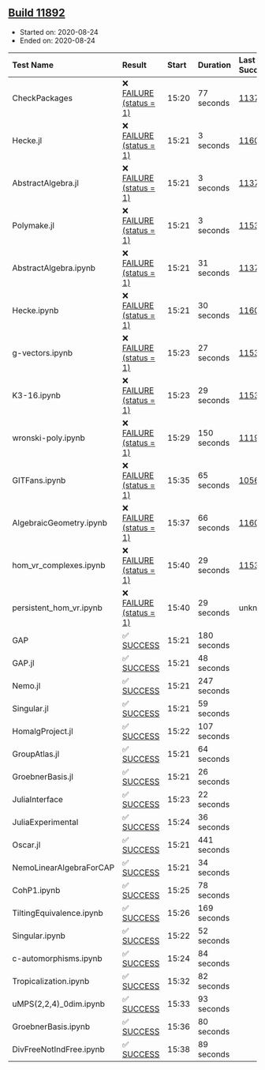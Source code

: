 ## [Build 11892](https://oscarci.mathematik.uni-kl.de/job/oscar/11892/)

* Started on: 2020-08-24
* Ended on: 2020-08-24

| Test Name    | Result | Start | Duration | Last Success | First Failure |
|:-------------|:-------|:------|:---------|:-------------|:--------------|
| CheckPackages | ❌ [FAILURE (status = 1)](https://oscarci.mathematik.uni-kl.de/job/oscar/11892/artifact/logs/build-11892/CheckPackages.log) | 15:20 | 77 seconds | [11376](https://oscarci.mathematik.uni-kl.de/job/oscar/11376/) | [11377](https://oscarci.mathematik.uni-kl.de/job/oscar/11377/) |
| Hecke.jl | ❌ [FAILURE (status = 1)](https://oscarci.mathematik.uni-kl.de/job/oscar/11892/artifact/logs/build-11892/Hecke.jl.log) | 15:21 | 3 seconds | [11602](https://oscarci.mathematik.uni-kl.de/job/oscar/11602/) | [11603](https://oscarci.mathematik.uni-kl.de/job/oscar/11603/) |
| AbstractAlgebra.jl | ❌ [FAILURE (status = 1)](https://oscarci.mathematik.uni-kl.de/job/oscar/11892/artifact/logs/build-11892/AbstractAlgebra.jl.log) | 15:21 | 3 seconds | [11376](https://oscarci.mathematik.uni-kl.de/job/oscar/11376/) | [11377](https://oscarci.mathematik.uni-kl.de/job/oscar/11377/) |
| Polymake.jl | ❌ [FAILURE (status = 1)](https://oscarci.mathematik.uni-kl.de/job/oscar/11892/artifact/logs/build-11892/Polymake.jl.log) | 15:21 | 3 seconds | [11532](https://oscarci.mathematik.uni-kl.de/job/oscar/11532/) | [11533](https://oscarci.mathematik.uni-kl.de/job/oscar/11533/) |
| AbstractAlgebra.ipynb | ❌ [FAILURE (status = 1)](https://oscarci.mathematik.uni-kl.de/job/oscar/11892/artifact/logs/build-11892/AbstractAlgebra.ipynb.log) | 15:21 | 31 seconds | [11376](https://oscarci.mathematik.uni-kl.de/job/oscar/11376/) | [11377](https://oscarci.mathematik.uni-kl.de/job/oscar/11377/) |
| Hecke.ipynb | ❌ [FAILURE (status = 1)](https://oscarci.mathematik.uni-kl.de/job/oscar/11892/artifact/logs/build-11892/Hecke.ipynb.log) | 15:21 | 30 seconds | [11602](https://oscarci.mathematik.uni-kl.de/job/oscar/11602/) | [11603](https://oscarci.mathematik.uni-kl.de/job/oscar/11603/) |
| g-vectors.ipynb | ❌ [FAILURE (status = 1)](https://oscarci.mathematik.uni-kl.de/job/oscar/11892/artifact/logs/build-11892/g-vectors.ipynb.log) | 15:23 | 27 seconds | [11532](https://oscarci.mathematik.uni-kl.de/job/oscar/11532/) | [11533](https://oscarci.mathematik.uni-kl.de/job/oscar/11533/) |
| K3-16.ipynb | ❌ [FAILURE (status = 1)](https://oscarci.mathematik.uni-kl.de/job/oscar/11892/artifact/logs/build-11892/K3-16.ipynb.log) | 15:23 | 29 seconds | [11532](https://oscarci.mathematik.uni-kl.de/job/oscar/11532/) | [11533](https://oscarci.mathematik.uni-kl.de/job/oscar/11533/) |
| wronski-poly.ipynb | ❌ [FAILURE (status = 1)](https://oscarci.mathematik.uni-kl.de/job/oscar/11892/artifact/logs/build-11892/wronski-poly.ipynb.log) | 15:29 | 150 seconds | [11192](https://oscarci.mathematik.uni-kl.de/job/oscar/11192/) | [11193](https://oscarci.mathematik.uni-kl.de/job/oscar/11193/) |
| GITFans.ipynb | ❌ [FAILURE (status = 1)](https://oscarci.mathematik.uni-kl.de/job/oscar/11892/artifact/logs/build-11892/GITFans.ipynb.log) | 15:35 | 65 seconds | [10566](https://oscarci.mathematik.uni-kl.de/job/oscar/10566/) | [10567](https://oscarci.mathematik.uni-kl.de/job/oscar/10567/) |
| AlgebraicGeometry.ipynb | ❌ [FAILURE (status = 1)](https://oscarci.mathematik.uni-kl.de/job/oscar/11892/artifact/logs/build-11892/AlgebraicGeometry.ipynb.log) | 15:37 | 66 seconds | [11602](https://oscarci.mathematik.uni-kl.de/job/oscar/11602/) | [11603](https://oscarci.mathematik.uni-kl.de/job/oscar/11603/) |
| hom_vr_complexes.ipynb | ❌ [FAILURE (status = 1)](https://oscarci.mathematik.uni-kl.de/job/oscar/11892/artifact/logs/build-11892/hom_vr_complexes.ipynb.log) | 15:40 | 29 seconds | [11532](https://oscarci.mathematik.uni-kl.de/job/oscar/11532/) | [11533](https://oscarci.mathematik.uni-kl.de/job/oscar/11533/) |
| persistent_hom_vr.ipynb | ❌ [FAILURE (status = 1)](https://oscarci.mathematik.uni-kl.de/job/oscar/11892/artifact/logs/build-11892/persistent_hom_vr.ipynb.log) | 15:40 | 29 seconds | unknown | unknown |
| GAP | ✅ [SUCCESS](https://oscarci.mathematik.uni-kl.de/job/oscar/11892/artifact/logs/build-11892/GAP.log) | 15:21 | 180 seconds |  |  |
| GAP.jl | ✅ [SUCCESS](https://oscarci.mathematik.uni-kl.de/job/oscar/11892/artifact/logs/build-11892/GAP.jl.log) | 15:21 | 48 seconds |  |  |
| Nemo.jl | ✅ [SUCCESS](https://oscarci.mathematik.uni-kl.de/job/oscar/11892/artifact/logs/build-11892/Nemo.jl.log) | 15:21 | 247 seconds |  |  |
| Singular.jl | ✅ [SUCCESS](https://oscarci.mathematik.uni-kl.de/job/oscar/11892/artifact/logs/build-11892/Singular.jl.log) | 15:21 | 59 seconds |  |  |
| HomalgProject.jl | ✅ [SUCCESS](https://oscarci.mathematik.uni-kl.de/job/oscar/11892/artifact/logs/build-11892/HomalgProject.jl.log) | 15:22 | 107 seconds |  |  |
| GroupAtlas.jl | ✅ [SUCCESS](https://oscarci.mathematik.uni-kl.de/job/oscar/11892/artifact/logs/build-11892/GroupAtlas.jl.log) | 15:21 | 64 seconds |  |  |
| GroebnerBasis.jl | ✅ [SUCCESS](https://oscarci.mathematik.uni-kl.de/job/oscar/11892/artifact/logs/build-11892/GroebnerBasis.jl.log) | 15:21 | 26 seconds |  |  |
| JuliaInterface | ✅ [SUCCESS](https://oscarci.mathematik.uni-kl.de/job/oscar/11892/artifact/logs/build-11892/JuliaInterface.log) | 15:23 | 22 seconds |  |  |
| JuliaExperimental | ✅ [SUCCESS](https://oscarci.mathematik.uni-kl.de/job/oscar/11892/artifact/logs/build-11892/JuliaExperimental.log) | 15:24 | 36 seconds |  |  |
| Oscar.jl | ✅ [SUCCESS](https://oscarci.mathematik.uni-kl.de/job/oscar/11892/artifact/logs/build-11892/Oscar.jl.log) | 15:21 | 441 seconds |  |  |
| NemoLinearAlgebraForCAP | ✅ [SUCCESS](https://oscarci.mathematik.uni-kl.de/job/oscar/11892/artifact/logs/build-11892/NemoLinearAlgebraForCAP.log) | 15:21 | 34 seconds |  |  |
| CohP1.ipynb | ✅ [SUCCESS](https://oscarci.mathematik.uni-kl.de/job/oscar/11892/artifact/logs/build-11892/CohP1.ipynb.log) | 15:25 | 78 seconds |  |  |
| TiltingEquivalence.ipynb | ✅ [SUCCESS](https://oscarci.mathematik.uni-kl.de/job/oscar/11892/artifact/logs/build-11892/TiltingEquivalence.ipynb.log) | 15:26 | 169 seconds |  |  |
| Singular.ipynb | ✅ [SUCCESS](https://oscarci.mathematik.uni-kl.de/job/oscar/11892/artifact/logs/build-11892/Singular.ipynb.log) | 15:22 | 52 seconds |  |  |
| c-automorphisms.ipynb | ✅ [SUCCESS](https://oscarci.mathematik.uni-kl.de/job/oscar/11892/artifact/logs/build-11892/c-automorphisms.ipynb.log) | 15:24 | 84 seconds |  |  |
| Tropicalization.ipynb | ✅ [SUCCESS](https://oscarci.mathematik.uni-kl.de/job/oscar/11892/artifact/logs/build-11892/Tropicalization.ipynb.log) | 15:32 | 82 seconds |  |  |
| uMPS(2,2,4)_0dim.ipynb | ✅ [SUCCESS](https://oscarci.mathematik.uni-kl.de/job/oscar/11892/artifact/logs/build-11892/uMPS-2-2-4-_0dim.ipynb.log) | 15:33 | 93 seconds |  |  |
| GroebnerBasis.ipynb | ✅ [SUCCESS](https://oscarci.mathematik.uni-kl.de/job/oscar/11892/artifact/logs/build-11892/GroebnerBasis.ipynb.log) | 15:36 | 80 seconds |  |  |
| DivFreeNotIndFree.ipynb | ✅ [SUCCESS](https://oscarci.mathematik.uni-kl.de/job/oscar/11892/artifact/logs/build-11892/DivFreeNotIndFree.ipynb.log) | 15:38 | 89 seconds |  |  |

